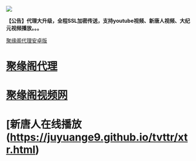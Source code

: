 ![](https://raw.githubusercontent.com/hao369/a/master/j.jpg)

**【公告】代理大升级，全程SSL加密传送，支持youtube视频、新唐人视频、大纪元视频播放。。。**

 [聚缘阁代理安卓版](https://github.com/hao369/a/raw/master/j8.apk)



#  [聚缘阁代理]( https://ju99.github.io/jyg/)

#  [聚缘阁视频网](https://juyuange9.github.io/tvttr/)

#  [新唐人在线播放(https://juyuange9.github.io/tvttr/xtr.html)



